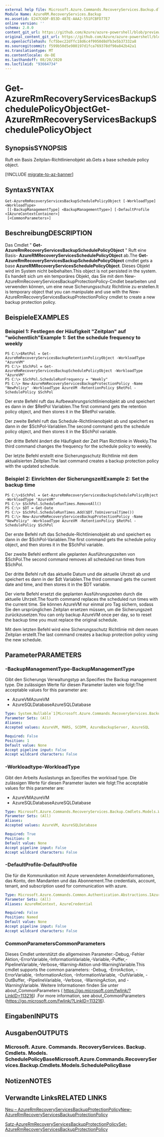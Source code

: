 ```yaml
---
external help file: Microsoft.Azure.Commands.RecoveryServices.Backup.dll-Help.xml
Module Name: AzureRM.RecoveryServices.Backup
ms.assetid: E247C6DF-B53D-487E-AAA2-551FCBFD77E7
online version: ''
schema: 2.0.0
content_git_url: https://github.com/Azure/azure-powershell/blob/preview/src/ResourceManager/RecoveryServices.Backup/Commands.RecoveryServices.Backup/help/Get-AzureRmRecoveryServicesBackupSchedulePolicyObject.md
original_content_git_url: https://github.com/Azure/azure-powershell/blob/preview/src/ResourceManager/RecoveryServices.Backup/Commands.RecoveryServices.Backup/help/Get-AzureRmRecoveryServicesBackupSchedulePolicyObject.md
ms.openlocfilehash: fcf5bec22dffc18d6c4f9950d8dfb3e5b37332a8
ms.sourcegitcommit: f599b50d5e980197d1fca769378df90a842b42a1
ms.translationtype: MT
ms.contentlocale: de-DE
ms.lasthandoff: 08/20/2020
ms.locfileid: "93664734"
---
```

# <span data-ttu-id="490d2-101">Get-AzureRmRecoveryServicesBackupSchedulePolicyObject</span><span class="sxs-lookup"><span data-stu-id="490d2-101">Get-AzureRmRecoveryServicesBackupSchedulePolicyObject</span></span>

## <span data-ttu-id="490d2-102">Synopsis</span><span class="sxs-lookup"><span data-stu-id="490d2-102">SYNOPSIS</span></span>
<span data-ttu-id="490d2-103">Ruft ein Basis Zeitplan-Richtlinienobjekt ab.</span><span class="sxs-lookup"><span data-stu-id="490d2-103">Gets a base schedule policy object.</span></span>

[!INCLUDE [migrate-to-az-banner](../../includes/migrate-to-az-banner.md)]

## <span data-ttu-id="490d2-104">Syntax</span><span class="sxs-lookup"><span data-stu-id="490d2-104">SYNTAX</span></span>

```
Get-AzureRmRecoveryServicesBackupSchedulePolicyObject [-WorkloadType] <WorkloadType>
 [[-BackupManagementType] <BackupManagementType>] [-DefaultProfile <IAzureContextContainer>]
 [<CommonParameters>]
```

## <span data-ttu-id="490d2-105">Beschreibung</span><span class="sxs-lookup"><span data-stu-id="490d2-105">DESCRIPTION</span></span>
<span data-ttu-id="490d2-106">Das Cmdlet " **Get-AzureRmRecoveryServicesBackupSchedulePolicyObject** " Ruft eine Basis- **AzureRMRecoveryServicesSchedulePolicyObject** ab.</span><span class="sxs-lookup"><span data-stu-id="490d2-106">The **Get-AzureRmRecoveryServicesBackupSchedulePolicyObject** cmdlet gets a base **AzureRMRecoveryServicesSchedulePolicyObject**.</span></span>
<span data-ttu-id="490d2-107">Dieses Objekt wird im System nicht beibehalten.</span><span class="sxs-lookup"><span data-stu-id="490d2-107">This object is not persisted in the system.</span></span>
<span data-ttu-id="490d2-108">Es handelt sich um ein temporäres Objekt, das Sie mit dem New-AzureRmRecoveryServicesBackupProtectionPolicy-Cmdlet bearbeiten und verwenden können, um eine neue Sicherungsschutz Richtlinie zu erstellen.</span><span class="sxs-lookup"><span data-stu-id="490d2-108">It is temporary object that you can manipulate and use with the New-AzureRmRecoveryServicesBackupProtectionPolicy cmdlet to create a new backup protection policy.</span></span>

## <span data-ttu-id="490d2-109">Beispiele</span><span class="sxs-lookup"><span data-stu-id="490d2-109">EXAMPLES</span></span>

### <span data-ttu-id="490d2-110">Beispiel 1: Festlegen der Häufigkeit "Zeitplan" auf "wöchentlich"</span><span class="sxs-lookup"><span data-stu-id="490d2-110">Example 1: Set the schedule frequency to weekly</span></span>
```
PS C:\>$RetPol = Get-AzureRmRecoveryServicesBackupRetentionPolicyObject -WorkloadType "AzureVM" 
PS C:\> $SchPol = Get-AzureRmRecoveryServicesBackupSchedulePolicyObject -WorkloadType "AzureVM" 
PS C:\> $SchPol.ScheduleRunFrequency = "Weekly"
PS C:\> New-AzureRmRecoveryServicesBackupProtectionPolicy -Name "NewPolicy" -WorkloadType AzureVM -RetentionPolicy $RetPol -SchedulePolicy $SchPol
```

<span data-ttu-id="490d2-111">Der erste Befehl ruft das Aufbewahrungsrichtlinienobjekt ab und speichert es dann in der $RetPol Variablen.</span><span class="sxs-lookup"><span data-stu-id="490d2-111">The first command gets the retention policy object, and then stores it in the $RetPol variable.</span></span>

<span data-ttu-id="490d2-112">Der zweite Befehl ruft das Schedule-Richtlinienobjekt ab und speichert es dann in der $SchPol-Variablen.</span><span class="sxs-lookup"><span data-stu-id="490d2-112">The second command gets the schedule policy object, and then stores it in the $SchPol variable.</span></span>

<span data-ttu-id="490d2-113">Der dritte Befehl ändert die Häufigkeit der Zeit Plan Richtlinie in Weekly.</span><span class="sxs-lookup"><span data-stu-id="490d2-113">The third command changes the frequency for the schedule policy to weekly.</span></span>

<span data-ttu-id="490d2-114">Der letzte Befehl erstellt eine Sicherungsschutz Richtlinie mit dem aktualisierten Zeitplan.</span><span class="sxs-lookup"><span data-stu-id="490d2-114">The last command creates a backup protection policy with the updated schedule.</span></span>

### <span data-ttu-id="490d2-115">Beispiel 2: Einrichten der Sicherungszeit</span><span class="sxs-lookup"><span data-stu-id="490d2-115">Example 2: Set the backup time</span></span>
```
PS C:\>$SchPol = Get-AzureRmRecoveryServicesBackupSchedulePolicyObject -WorkloadType "AzureVM" 
PS C:\> $SchPol.ScheduleRunTimes.RemoveAll()
PS C:\> $DT = Get-Date
PS C:\> $SchPol.ScheduleRunTimes.Add($DT.ToUniversalTime())
PS C:\> New-AzureRmRecoveryServicesBackupProtectionPolicy -Name "NewPolicy" -WorkloadType AzureVM -RetentionPolicy $RetPol -SchedulePolicy $SchPol
```

<span data-ttu-id="490d2-116">Der erste Befehl ruft das Schedule-Richtlinienobjekt ab und speichert es dann in der $SchPol-Variablen.</span><span class="sxs-lookup"><span data-stu-id="490d2-116">The first command gets the schedule policy object, and then stores it in the $SchPol variable.</span></span>

<span data-ttu-id="490d2-117">Der zweite Befehl entfernt alle geplanten Ausführungszeiten von $SchPol.</span><span class="sxs-lookup"><span data-stu-id="490d2-117">The second command removes all scheduled run times from $SchPol.</span></span>

<span data-ttu-id="490d2-118">Der dritte Befehl ruft das aktuelle Datum und die aktuelle Uhrzeit ab und speichert es dann in der $dt Variablen.</span><span class="sxs-lookup"><span data-stu-id="490d2-118">The third command gets the current date and time, and then stores it in the $DT variable.</span></span>

<span data-ttu-id="490d2-119">Der vierte Befehl ersetzt die geplanten Ausführungszeiten durch die aktuelle Uhrzeit.</span><span class="sxs-lookup"><span data-stu-id="490d2-119">The fourth command replaces the scheduled run times with the current time.</span></span>
<span data-ttu-id="490d2-120">Sie können AzureVM nur einmal pro Tag sichern, sodass Sie den ursprünglichen Zeitplan ersetzen müssen, um die Sicherungszeit zurückzusetzen.</span><span class="sxs-lookup"><span data-stu-id="490d2-120">You can only backup AzureVM once per day, so to reset the backup time you must replace the original schedule.</span></span>

<span data-ttu-id="490d2-121">Mit dem letzten Befehl wird eine Sicherungsschutz Richtlinie mit dem neuen Zeitplan erstellt.</span><span class="sxs-lookup"><span data-stu-id="490d2-121">The last command creates a backup protection policy using the new schedule.</span></span>

## <span data-ttu-id="490d2-122">Parameter</span><span class="sxs-lookup"><span data-stu-id="490d2-122">PARAMETERS</span></span>

### <span data-ttu-id="490d2-123">-BackupManagementType</span><span class="sxs-lookup"><span data-stu-id="490d2-123">-BackupManagementType</span></span>
<span data-ttu-id="490d2-124">Gibt den Sicherungs Verwaltungstyp an.</span><span class="sxs-lookup"><span data-stu-id="490d2-124">Specifies the Backup management type.</span></span>
<span data-ttu-id="490d2-125">Die zulässigen Werte für diesen Parameter lauten wie folgt:</span><span class="sxs-lookup"><span data-stu-id="490d2-125">The acceptable values for this parameter are:</span></span>

- <span data-ttu-id="490d2-126">AzureVM</span><span class="sxs-lookup"><span data-stu-id="490d2-126">AzureVM</span></span> 
- <span data-ttu-id="490d2-127">AzureSQLDatabase</span><span class="sxs-lookup"><span data-stu-id="490d2-127">AzureSQLDatabase</span></span>

```yaml
Type: System.Nullable`1[Microsoft.Azure.Commands.RecoveryServices.Backup.Cmdlets.Models.BackupManagementType]
Parameter Sets: (All)
Aliases: 
Accepted values: AzureVM, MARS, SCDPM, AzureBackupServer, AzureSQL

Required: False
Position: 1
Default value: None
Accept pipeline input: False
Accept wildcard characters: False
```

### <span data-ttu-id="490d2-128">-Workloadtype</span><span class="sxs-lookup"><span data-stu-id="490d2-128">-WorkloadType</span></span>
<span data-ttu-id="490d2-129">Gibt den Arbeits Auslastungs an.</span><span class="sxs-lookup"><span data-stu-id="490d2-129">Specifies the workload type.</span></span>
<span data-ttu-id="490d2-130">Die zulässigen Werte für diesen Parameter lauten wie folgt:</span><span class="sxs-lookup"><span data-stu-id="490d2-130">The acceptable values for this parameter are:</span></span>

- <span data-ttu-id="490d2-131">AzureVM</span><span class="sxs-lookup"><span data-stu-id="490d2-131">AzureVM</span></span> 
- <span data-ttu-id="490d2-132">AzureSQLDatabase</span><span class="sxs-lookup"><span data-stu-id="490d2-132">AzureSQLDatabase</span></span>

```yaml
Type: Microsoft.Azure.Commands.RecoveryServices.Backup.Cmdlets.Models.WorkloadType
Parameter Sets: (All)
Aliases: 
Accepted values: AzureVM, AzureSQLDatabase

Required: True
Position: 0
Default value: None
Accept pipeline input: False
Accept wildcard characters: False
```

### <span data-ttu-id="490d2-133">-DefaultProfile</span><span class="sxs-lookup"><span data-stu-id="490d2-133">-DefaultProfile</span></span>
<span data-ttu-id="490d2-134">Die für die Kommunikation mit Azure verwendeten Anmeldeinformationen, das Konto, den Mandanten und das Abonnement.</span><span class="sxs-lookup"><span data-stu-id="490d2-134">The credentials, account, tenant, and subscription used for communication with azure.</span></span>

```yaml
Type: Microsoft.Azure.Commands.Common.Authentication.Abstractions.IAzureContextContainer
Parameter Sets: (All)
Aliases: AzureRmContext, AzureCredential

Required: False
Position: Named
Default value: None
Accept pipeline input: False
Accept wildcard characters: False
```

### <span data-ttu-id="490d2-135">CommonParameters</span><span class="sxs-lookup"><span data-stu-id="490d2-135">CommonParameters</span></span>
<span data-ttu-id="490d2-136">Dieses Cmdlet unterstützt die allgemeinen Parameter:-Debug,-Fehler Aktion,-ErrorVariable,-InformationVariable,-Variable,-Puffer,-PipelineVariable,-Verbose,-Warning-Aktion und-WarningVariable.</span><span class="sxs-lookup"><span data-stu-id="490d2-136">This cmdlet supports the common parameters: -Debug, -ErrorAction, -ErrorVariable, -InformationAction, -InformationVariable, -OutVariable, -OutBuffer, -PipelineVariable, -Verbose, -WarningAction, and -WarningVariable.</span></span> <span data-ttu-id="490d2-137">Weitere Informationen finden Sie unter about_CommonParameters ( https://go.microsoft.com/fwlink/?LinkID=113216) .</span><span class="sxs-lookup"><span data-stu-id="490d2-137">For more information, see about_CommonParameters (https://go.microsoft.com/fwlink/?LinkID=113216).</span></span>

## <span data-ttu-id="490d2-138">Eingaben</span><span class="sxs-lookup"><span data-stu-id="490d2-138">INPUTS</span></span>

## <span data-ttu-id="490d2-139">Ausgaben</span><span class="sxs-lookup"><span data-stu-id="490d2-139">OUTPUTS</span></span>

### <span data-ttu-id="490d2-140">Microsoft. Azure. Commands. RecoveryServices. Backup. Cmdlets. Models. SchedulePolicyBase</span><span class="sxs-lookup"><span data-stu-id="490d2-140">Microsoft.Azure.Commands.RecoveryServices.Backup.Cmdlets.Models.SchedulePolicyBase</span></span>

## <span data-ttu-id="490d2-141">Notizen</span><span class="sxs-lookup"><span data-stu-id="490d2-141">NOTES</span></span>

## <span data-ttu-id="490d2-142">Verwandte Links</span><span class="sxs-lookup"><span data-stu-id="490d2-142">RELATED LINKS</span></span>

[<span data-ttu-id="490d2-143">Neu – AzureRmRecoveryServicesBackupProtectionPolicy</span><span class="sxs-lookup"><span data-stu-id="490d2-143">New-AzureRmRecoveryServicesBackupProtectionPolicy</span></span>](./New-AzureRmRecoveryServicesBackupProtectionPolicy.md)

[<span data-ttu-id="490d2-144">Satz-AzureRmRecoveryServicesBackupProtectionPolicy</span><span class="sxs-lookup"><span data-stu-id="490d2-144">Set-AzureRmRecoveryServicesBackupProtectionPolicy</span></span>](./Set-AzureRmRecoveryServicesBackupProtectionPolicy.md)



